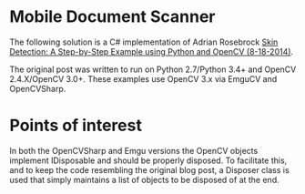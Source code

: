 # Mobile Document Scanner
The following solution is a C# implementation of Adrian Rosebrock [Skin Detection: A Step-by-Step Example using Python and OpenCV (8-18-2014)](http://www.pyimagesearch.com/2014/08/18/skin-detection-step-step-example-using-python-opencv/).

The original post was written to run on Python 2.7/Python 3.4+ and OpenCV 2.4.X/OpenCV 3.0+. These examples use OpenCV 3.x via EmguCV and OpenCVSharp.

# Points of interest
In both the OpenCVSharp and Emgu versions the OpenCV objects implement IDisposable and should be properly disposed. To facilitate this, and to keep the code resembling the original blog post, a Disposer class is used that simply maintains a list of objects to be disposed of at the end.